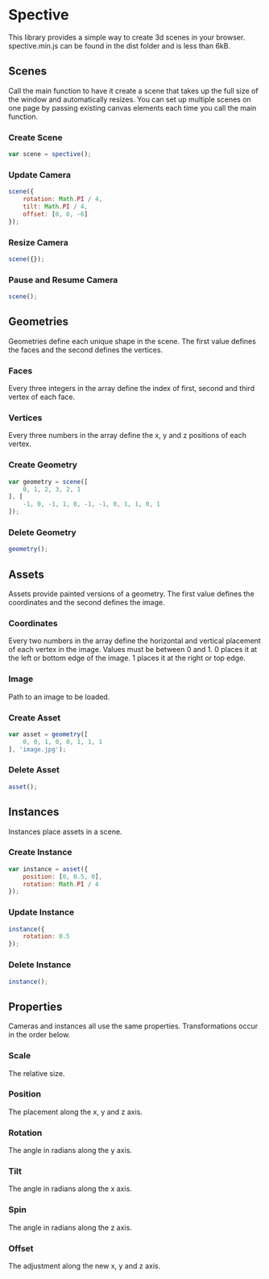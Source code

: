# Spective
This library provides a simple way to create 3d scenes in your browser. spective.min.js can be found in the dist folder and is less than 6kB.

## Scenes
Call the main function to have it create a scene that takes up the full size of the window and automatically resizes. You can set up multiple scenes on one page by passing existing canvas elements each time you call the main function.

### Create Scene
```js
var scene = spective();
```

### Update Camera
```js
scene({
	rotation: Math.PI / 4,
	tilt: Math.PI / 4,
	offset: [0, 0, -6]
});
```

### Resize Camera
```js
scene({});
```

### Pause and Resume Camera
```js
scene();
```

## Geometries
Geometries define each unique shape in the scene. The first value defines the faces and the second defines the vertices.

### Faces
Every three integers in the array define the index of first, second and third vertex of each face.

### Vertices
Every three numbers in the array define the x, y and z positions of each vertex.

### Create Geometry
```js
var geometry = scene([
	0, 1, 2, 3, 2, 1
], [
	-1, 0, -1, 1, 0, -1, -1, 0, 1, 1, 0, 1
]);
```

### Delete Geometry
```js
geometry();
```

## Assets
Assets provide painted versions of a geometry. The first value defines the coordinates and the second defines the image.

### Coordinates
Every two numbers in the array define the horizontal and vertical placement of each vertex in the image. Values must be between 0 and 1. 0 places it at the left or bottom edge of the image. 1 places it at the right or top edge.

### Image
Path to an image to be loaded.

### Create Asset
```js
var asset = geometry([
	0, 0, 1, 0, 0, 1, 1, 1
], 'image.jpg');
```

### Delete Asset
```js
asset();
```

## Instances
Instances place assets in a scene.

### Create Instance
```js
var instance = asset({
	position: [0, 0.5, 0],
	rotation: Math.PI / 4
});
```

### Update Instance
```js
instance({
	rotation: 0.5
});
```

### Delete Instance
```js
instance();
```

## Properties
Cameras and instances all use the same properties. Transformations occur in the order below.

### Scale
The relative size.

### Position
The placement along the x, y and z axis.

### Rotation
The angle in radians along the y axis.

### Tilt
The angle in radians along the x axis.

### Spin
The angle in radians along the z axis.

### Offset
The adjustment along the new x, y and z axis.
